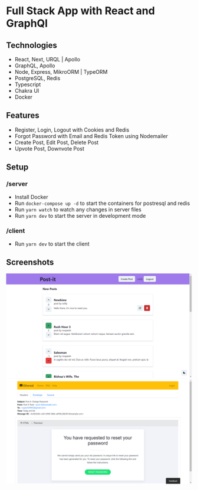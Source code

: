 # Full Stack App with React and GraphQl

## Technologies

- React, Next, URQL | Apollo
- GraphQL, Apollo
- Node, Express, MikroORM | TypeORM
- PostgreSQL, Redis
- Typescript
- Chakra UI
- Docker

## Features

- Register, Login, Logout with Cookies and Redis
- Forgot Password with Email and Redis Token using Nodemailer
- Create Post, Edit Post, Delete Post
- Upvote Post, Downvote Post

## Setup

### /server

- Install Docker
- Run `docker-compose up -d` to start the containers for postresql and redis
- Run `yarn watch` to watch any changes in server files
- Run `yarn dev` to start the server in development mode

### /client

- Run `yarn dev` to start the client

## Screenshots

![Home](/images/home.png)
![Forgot Password](/images/email.png)

